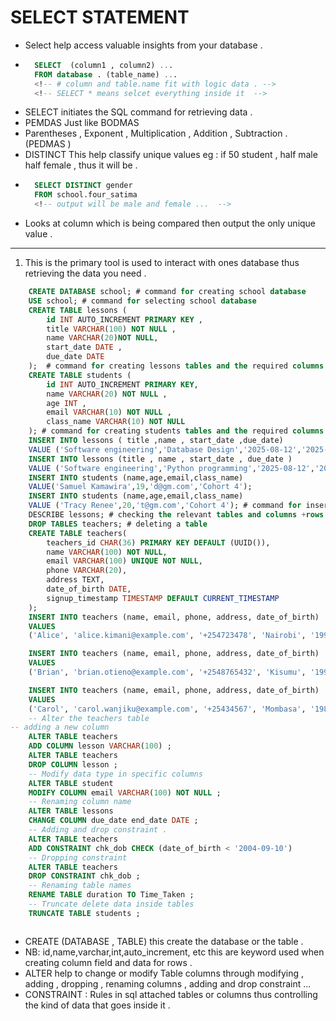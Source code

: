 # SELECT STATEMENT 

- Select help access valuable insights from your database .
- ```sql
    SELECT  (column1 , column2) ...
    FROM database . (table_name) ...
    <!-- # column and table.name fit with logic data . --> 
    <!-- SELECT * means selcet everything inside it  -->
    ```
- SELECT initiates the SQL command for retrieving data .
- PEMDAS Just like BODMAS 
- Parentheses , Exponent , Multiplication , Addition , Subtraction . (PEDMAS )
- DISTINCT This help classify unique values eg : if 50 student , half male half female ,  thus it will be .
- ```sql
    SELECT DISTINCT gender 
    FROM school.four_satima 
    <!-- output will be male and female ...  -->
    ```
- Looks at column which is being compared then output the only unique value .
___

1) This is the primary tool is used to interact with ones database thus retrieving the data you need .
```sql
    CREATE DATABASE school; # command for creating school database 
    USE school; # command for selecting school database 
    CREATE TABLE lessons (
        id INT AUTO_INCREMENT PRIMARY KEY ,
        title VARCHAR(100) NOT NULL ,
        name VARCHAR(20)NOT NULL,
        start_date DATE ,
        due_date DATE 
    );  # command for creating lessons tables and the required columns .
    CREATE TABLE students (
        id INT AUTO_INCREMENT PRIMARY KEY,
        name VARCHAR(20) NOT NULL ,
        age INT ,
        email VARCHAR(10) NOT NULL ,
        class_name VARCHAR(10) NOT NULL
    ); # command for creating students tables and the required columns .
    INSERT INTO lessons ( title ,name , start_date ,due_date)
    VALUE ('Software engineering','Database Design','2025-08-12','2025-11-12');
    INSERT INTO lessons (title , name , start_date , due_date )
    VALUE ('Software engineering','Python programming','2025-08-12','2025-11-12');
    INSERT INTO students (name,age,email,class_name)
    VALUE('Samuel Kamawira',19,'d@gm.com','Cohort 4');
    INSERT INTO students (name,age,email,class_name)
    VALUE ('Tracy Renee',20,'t@gm.com','Cohort 4'); # command for inserting data (row) inside the created columns.
    DESCRIBE lessons; # checking the relevant tables and columns +rows created .
    DROP TABLES teachers; # deleting a table 
    CREATE TABLE teachers(
        teachers_id CHAR(36) PRIMARY KEY DEFAULT (UUID()),
        name VARCHAR(100) NOT NULL,
        email VARCHAR(100) UNIQUE NOT NULL,
        phone VARCHAR(20),
        address TEXT,
        date_of_birth DATE,
        signup_timestamp TIMESTAMP DEFAULT CURRENT_TIMESTAMP
    );
    INSERT INTO teachers (name, email, phone, address, date_of_birth)
    VALUES
    ('Alice', 'alice.kimani@example.com', '+254723478', 'Nairobi', '1995-08-10');

    INSERT INTO teachers (name, email, phone, address, date_of_birth)
    VALUES
    ('Brian', 'brian.otieno@example.com', '+2548765432', 'Kisumu', '1990-02-25');

    INSERT INTO teachers (name, email, phone, address, date_of_birth)
    VALUES
    ('Carol', 'carol.wanjiku@example.com', '+25434567', 'Mombasa', '1988-12-15');
    -- Alter the teachers table 
-- adding a new column 
    ALTER TABLE teachers 
    ADD COLUMN lesson VARCHAR(100) ;
    ALTER TABLE teachers 
    DROP COLUMN lesson ;
    -- Modify data type in specific columns 
    ALTER TABLE student 
    MODIFY COLUMN email VARCHAR(100) NOT NULL ;
    -- Renaming column name 
    ALTER TABLE lessons 
    CHANGE COLUMN due_date end_date DATE ;
    -- Adding and drop constraint .
    ALTER TABLE teachers 
    ADD CONSTRAINT chk_dob CHECK (date_of_birth < '2004-09-10')
    -- Dropping constraint 
    ALTER TABLE teachers
    DROP CONSTRAINT chk_dob ;
    -- Renaming table names 
    RENAME TABLE duration TO Time_Taken ;
    -- Truncate delete data inside tables 
    TRUNCATE TABLE students ;



```
- CREATE (DATABASE , TABLE) this create the database or the table .
- NB: id,name,varchar,int,auto_increment, etc this are keyword used when creating column field and data for rows .
- ALTER help to change or modify Table columns through modifying , adding , dropping , renaming columns , adding and drop constraint ... 
- CONSTRAINT : Rules in sql attached tables or columns thus controlling the kind of data that goes inside it .


    
